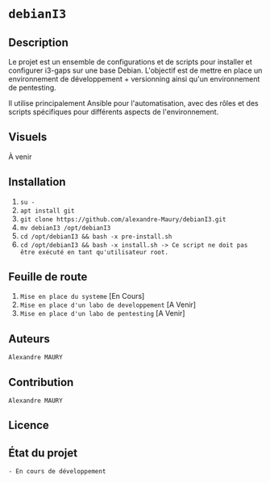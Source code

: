# `debianI3`

## Description
Le projet est un ensemble de configurations et de scripts pour installer et configurer i3-gaps sur une base Debian.
L'objectif est de mettre en place un environnement de développement + versionning ainsi qu'un environnement de pentesting.

Il utilise principalement Ansible pour l'automatisation, avec des rôles et des scripts spécifiques pour différents aspects de l'environnement.

## Visuels
À venir

## Installation
1. `su -`
2. `apt install git`
3. `git clone https://github.com/alexandre-Maury/debianI3.git`
4. `mv debianI3 /opt/debianI3`
5. `cd /opt/debianI3 && bash -x pre-install.sh`
6. `cd /opt/debianI3 && bash -x install.sh -> Ce script ne doit pas être exécuté en tant qu'utilisateur root.`

## Feuille de route
1. `Mise en place du systeme` [En Cours]
2. `Mise en place d'un labo de developpement` [A Venir]
3. `Mise en place d'un labo de pentesting` [A Venir]

## Auteurs
`Alexandre MAURY`

## Contribution
`Alexandre MAURY`

## Licence

## État du projet
`- En cours de développement`